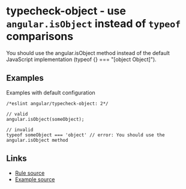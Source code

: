 <!-- WARNING: Generated documentation. Edit docs and examples in the rule and examples file ('rules/typecheck-object.js', 'examples/typecheck-object.js'). -->

# typecheck-object - use `angular.isObject` instead of `typeof` comparisons

You should use the angular.isObject method instead of the default JavaScript implementation (typeof {} === "[object Object]").

## Examples

Examples with default configuration

    /*eslint angular/typecheck-object: 2*/

    // valid
    angular.isObject(someObject);

    // invalid
    typeof someObject === 'object' // error: You should use the angular.isObject method

## Links

* [Rule source](../rules/typecheck-object.js)
* [Example source](../examples/typecheck-object.js)
